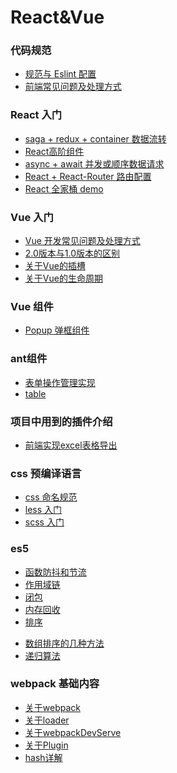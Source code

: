 # React&Vue

### 代码规范

* [规范与 Eslint 配置](part2/code-rules.md)
* [前端常见问题及处理方式](part2/issues.md)

### React 入门

* [saga + redux + container 数据流转](part4/redux.md)
* [React高阶组件](part4/HOC.md)
* [async + await 并发或顺序数据请求](part4/async.md)
* [React + React-Router 路由配置](part4/router.md)
* [React 全家桶 demo](part4/react.md)

### Vue 入门
* [Vue 开发常见问题及处理方式](part10/issues.md)
* [2.0版本与1.0版本的区别](part10/differenceBetween2A1.md)
* [关于Vue的插槽](part10/slot.md)
* [关于Vue的生命周期](part10/LifeCycle.md)

### Vue 组件
* [Popup 弹框组件](part14/Popup.md)

### ant组件
* [表单操作管理实现](part5/form.md)
* [table](part5/table.md)

### 项目中用到的插件介绍
* [前端实现excel表格导出](part13/js-xlsx.md)

### css 预编译语言
* [css 命名规范](part6/css-name.md)
* [less 入门](part6/less.md)
* [scss 入门](part6/scss.md)

### es5
* [函数防抖和节流](part8/throttle.md)
* [作用域链](part8/scope.md)
* [闭包](part8/closure.md)
* [内存回收](part8/memory.md)
* [排序](part8/sort.md)
<!-- * [事件冒泡和捕获](part8/event.md) -->
* [数组排序的几种方法](part8/array_sort.md)
* [递归算法](part8/recursion.md)


<!-- ### es6
* [修饰器](part7/decorator.md) -->

<!-- 
### HTTP
* [URI和URL](part9/URL.md) -->

<!-- ### node 
* [path](part11/path.md) -->

### webpack 基础内容
* [关于webpack](part12/webpack.md)
* [关于loader](part12/loader.md)
* [关于webpackDevServe](part12/devServe.md)
  <!-- * [关于样式的loder](part12/loader/css.md) -->
* [关于Plugin](part12/plugin.md)
* [hash详解](part12/hash.md)


